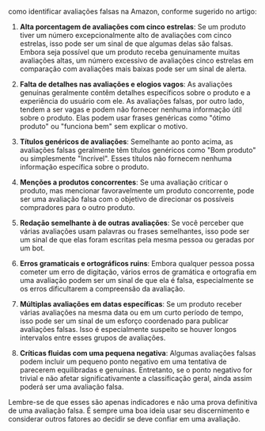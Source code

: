 como identificar avaliações falsas na Amazon, conforme sugerido no artigo:

1. **Alta porcentagem de avaliações com cinco estrelas**: Se um produto tiver um número excepcionalmente alto de avaliações com cinco estrelas, isso pode ser um sinal de que algumas delas são falsas. Embora seja possível que um produto receba genuinamente muitas avaliações altas, um número excessivo de avaliações cinco estrelas em comparação com avaliações mais baixas pode ser um sinal de alerta.

2. **Falta de detalhes nas avaliações e elogios vagos**: As avaliações genuínas geralmente contêm detalhes específicos sobre o produto e a experiência do usuário com ele. As avaliações falsas, por outro lado, tendem a ser vagas e podem não fornecer nenhuma informação útil sobre o produto. Elas podem usar frases genéricas como "ótimo produto" ou "funciona bem" sem explicar o motivo.

3. **Títulos genéricos de avaliações**: Semelhante ao ponto acima, as avaliações falsas geralmente têm títulos genéricos como "Bom produto" ou simplesmente "Incrível". Esses títulos não fornecem nenhuma informação específica sobre o produto.

4. **Menções a produtos concorrentes**: Se uma avaliação criticar o produto, mas mencionar favoravelmente um produto concorrente, pode ser uma avaliação falsa com o objetivo de direcionar os possíveis compradores para o outro produto.

5. **Redação semelhante à de outras avaliações**: Se você perceber que várias avaliações usam palavras ou frases semelhantes, isso pode ser um sinal de que elas foram escritas pela mesma pessoa ou geradas por um bot.

6. **Erros gramaticais e ortográficos ruins**: Embora qualquer pessoa possa cometer um erro de digitação, vários erros de gramática e ortografia em uma avaliação podem ser um sinal de que ela é falsa, especialmente se os erros dificultarem a compreensão da avaliação.

7. **Múltiplas avaliações em datas específicas**: Se um produto receber várias avaliações na mesma data ou em um curto período de tempo, isso pode ser um sinal de um esforço coordenado para publicar avaliações falsas. Isso é especialmente suspeito se houver longos intervalos entre esses grupos de avaliações.

8. **Críticas fluidas com uma pequena negativa**: Algumas avaliações falsas podem incluir um pequeno ponto negativo em uma tentativa de parecerem equilibradas e genuínas. Entretanto, se o ponto negativo for trivial e não afetar significativamente a classificação geral, ainda assim poderá ser uma avaliação falsa.

Lembre-se de que esses são apenas indicadores e não uma prova definitiva de uma avaliação falsa. É sempre uma boa ideia usar seu discernimento e considerar outros fatores ao decidir se deve confiar em uma avaliação.